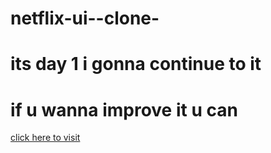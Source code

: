 # netflix-ui--clone-
# its day 1 i gonna continue to it 
# if u wanna improve it u can 
[click here to visit](https://netflix-ui-clone-silk.vercel.app/)